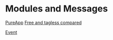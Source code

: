 # Modules and Messages

[PureApp](https://github.com/battermann/pureapp)
[Free and tagless compared](https://softwaremill.com/free-tagless-compared-how-not-to-commit-to-monad-too-early/)

[Event](https://github.com/AnthonyLloyd/Event)